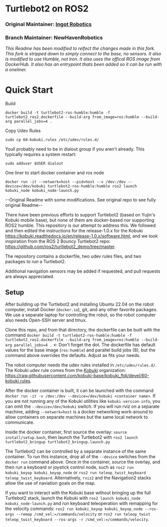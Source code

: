 # Turtlebot2 on ROS2

### Original Maintainer: [Ingot Robotics](https://ingotrobotics.com)
### Branch Maintainer: NewHavenRobotics

*This Readme has been modified to relfect the changes made in this fork. This fork is stripped down to simply connect to the base, no sensors. It also is modified to use Humble, not Iron. It also uses the offical ROS image from DockerHub. It also has an entrypoint thats been added so it can be run with a oneliner.*

# Quick Start

Build

    docker build -t turtlebot2-ros-humble:humble -f turtlebot2_ros2.dockerfile --build-arg from_image=ros:humble --build-arg parallel_jobs=4 .

Copy Udev Rules

    sudo cp 60-kobuki.rules /etc/udev/rules.d/ 

Youll probably need to be in dialout group if you aren't already. This typically requires a system restart:

    sudo adduser $USER dialout

One liner to start docker container and ros node 

    docker run -it --network=host --pid=host --v /dev:/dev --device=/dev/kobuki turtlebot2-ros-humble:humble ros2 launch kobuki_node kobuki_node-launch.py




--Original Readme with some modifications. See original repo to see fully original Readme--

There have been previous efforts to support Turtlebot2 (based on Yujin's Kobuki mobile base), but none of them are docker-based nor supporting ROS2 humble. This repository is our attempt to address this. We followed and then edited the instructions for the release-1.0.x for the Kobuki <https://kobuki.readthedocs.io/en/release-1.0.x/software.html>, and we took inspiration from the ROS 2 Bouncy Turtlebot2 repo: <https://github.com/ros2/turtlebot2_demo/tree/master>.

The repository contains a dockerfile, two udev rules files, and two packages to run a Turtlebot2.

Additional navigation sensors may be added if requested, and pull requests are always appreciated.


## Setup

After building up the Turtlebot2 and installing Ubuntu 22.04 on the robot computer, install Docker (`docker.io`), git, and any other favorite packages. We use a separate laptop for controlling the robot, so the robot computer also needs Open-SSH server and tmux.

Clone this repo, and from that directory, the dockerfile can be built with the command
`docker build -t turtlebot2-ros-humble:humble -f turtlebot2_ros2.dockerfile --build-arg from_image=ros:humble --build-arg parallel_jobs=4 .` <- Don't forget the dot.
The dockerfile has default values for the base image (`ros:humble`) and parallel build jobs (8), but the command above overrides the defaults. Adjust as fits your needs.

The robot computer needs the udev rules installed in `/etc/udev/rules.d/`. The Kobuki udev rule comes from the [Kobuki](https://github.com/kobuki-base) organization: <https://raw.githubusercontent.com/kobuki-base/kobuki_ftdi/devel/60-kobuki.rules>.

After the docker container is built, it can be launched with the command
`docker run -it -v /dev:/dev --device=/dev/kobuki <container name>`.
If you are not running any of the Kobuki utilities like `kobuki-version-info`, you can omit the `--device=/dev/kobuki` switch.
If you will run rviz on a separate machine, adding `--network=host` is a docker networking work-around to allow containers on separate machines but the same local network to communicate.

Inside the docker container, first source the overlay: `source install/setup.bash`, then launch the Turtlebot2 with `ros2 launch turtlebot2_bringup turtlebot2_bringup.launch.py`

The Turtlebot2 can be controlled by a separate instance of the same container. To run this instance, drop all of the `--device` switches from the `docker run` command above. Once in the container, source the overlay, and then run a keyboard or joystick control node, such as `ros2 run kobuki_keyop kobuki_keyop_node` or `ros2 run teleop_twist_keyboard teleop_twist_keyboard`. Alternatively, `rviz2` and the Navigation2 stacks allow the use of naviation goals on the map.

If you want to interact with the Kobuki base without bringing up the full Turtlebot2 stack, launch the Kobuki with `ros2 launch kobuki_node kobuki_node-launch.py` and run keyboard teleoperation with remapping for the velocity commands:
`ros2 run kobuki_keyop kobuki_keyop_node --ros-args --remap /cmd_vel:=/commands/velocity` or `ros2 run teleop_twist teleop_twist_keyboard --ros-args -r /cmd_vel:=/commands/velocity`.






